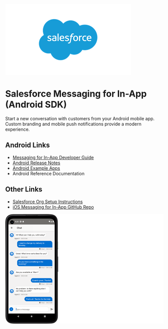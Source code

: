 ![Salesforce logo](./images/Salesforce-logo.png)

# Salesforce Messaging for In-App (Android SDK)

Start a new conversation with customers from your Android mobile app. Custom branding and mobile push notifications provide a modern experience.

## Android Links

- [Messaging for In-App Developer Guide](https://developer.salesforce.com/docs/service/messaging-in-app/overview)
- [Android Release Notes](https://github.com/Salesforce-Async-Messaging/messaging-in-app-android/releases)
- [Android Example Apps](./examples)
- Android Reference Documentation

## Other Links

- [Salesforce Org Setup Instructions](https://help.salesforce.com/s/articleView?id=sf.miaw_setup_stages.htm)
- [iOS Messaging for In-App GitHub Repo](https://github.com/Salesforce-Async-Messaging/messaging-in-app-ios)

![Android Device](./images/messaging-android-device.png)
